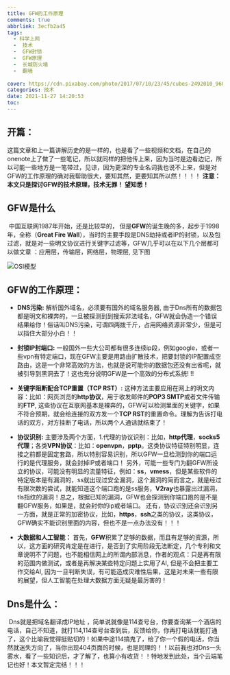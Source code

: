 ```yaml
---
title: GFW的工作原理
comments: true
abbrlink: 3ecfb2a45
tags: 
  - 科学上网 
  -  技术
  -  GFW封锁
  -  GFW原理
  -  长城防火墙  
  -  翻墙
  
cover: https://cdn.pixabay.com/photo/2017/07/10/23/45/cubes-2492010_960_720.jpg
categories: 技术
date: 2021-11-27 14:20:53
toc:
---
```




##  开篇：

​        这篇文章和上一篇讲解历史的是一样的，也是看了一些视频和文档，在自己的onenote上了做了一些笔记，所以就同样的把他传上来，因为当时是边看边记，所以可能一些地方是一笔带过，见谅，因为更深的专业名词我也说不上来，但是对GFW的工作原理的确对我帮助很大，要知其然，更要知其所以然！！！！ **注意： 本文只是探讨GFW的技术原理，技术无罪！ 望知悉！**   

## GFW是什么

​       中国互联网1987年开始，还是比较早的，  但是**GFW**的诞生晚的多，起步于1998年，全称（**Great Fire Wall**），当时的主要手段是DNS劫持或者IP的封锁，以及包过滤，就是对一些明文协议进行关键字过滤等，GFW几乎可以在以下几个层都可以做文章 ：应用层，传输层，网络层，物理层, 见下图

![OSI模型](http://image1.bubuko.com/info/202010/20201002230911936890.png)

## GFW的工作原理：

- **DNS污染:** 解析国外域名，必须要有国外的域名服务器, 由于Dns所有的数据包都是明文和裸奔的，一旦被探测到到搜索非法域名，GFW就会伪造一个错误结果给你！俗话叫DNS污染，可谓四两拨千斤，占用网络资源非常少，但是可以挡住大部分小白！！

- **封锁IP封端口:** 一般国外一些大公司都有很多连续ip段，例如google，或者一些vpn有特定端口，现在GFW主要是用路由扩散技术，把要封锁的IP配置成空路由，这是一个非常高效的方法，也就是说可能你的数据包还没有出省呢，就被引导到黑洞去了！这也充分说明GFW是一个高效的分布式系统! !!

- **关键字阻断配合TCP重置（TCP RST）:** 这种方法主要应用在网上的明文内容：比如：网页浏览的**http协议**，用于收发邮件的**POP3  SMTP**或者文件传输的**FTP**, 这些协议在互联网基本是裸奔的，GFW可以检测里面的关键字，如果不符合预期，就会给连接的双方发一个**TCP RST**的重置命令。理解为告诉打电话的双方，对方挂断了电话，所以两个人通话就结束了！

- **协议识别:** 主要涉及两个方面，1.代理的协议识别：比如，**http代理**，**socks5代理**；各类**VPN协议**：比如：**openvpn**，**pptp**。这类协议特征特别明显，连接之前都是固定套路，所以特别容易识别，所以GFW一旦检测到你的端口运行的是代理服务，就会封掉IP或者端口！  另外，可能一些专门为翻GFW所设立的协议，可能没有明显的流量特征，例如：**ss**，**vmess**，但是某些软件的特定版本是有漏洞的，ss就出现过安全漏洞，这个漏洞的简而言之，就是经过有限次数的尝试，就能知道这个端口跑的是ss服务，**V2ray**也暴露出过漏洞，tls指纹的漏洞！总之，根据已知的漏洞，GFW也会探测到你端口跑的是不是翻GFW服务，如果是，就会封你的ip或者端口。 还有，协议识别还会识别另一方面，就是正常的加密协议，比如，**https**，**ssh**之类的协议，这类协议，GFW确实不能识别里面的内容，但也不是一点办法没有！！！

- **大数据和人工智能：** 首先，**GFW**积累了足够的数据，而且有足够的资源，所以，这方面的研究肯定是在进行，是否到了实用阶段无法断定，几个专利和文章说明不了问题，也不能相信网上的所谓内部消息，作者的观点：只是再有限的范围内做测试，或者是再解决某些特定问题上实用了AI, 但是不会把主要工作交给AI, 因为一旦判断失误，有可能造成灾难性后果，这是对未来一些有限的展望，但人工智能在处理大数据方面无疑是最厉害的！

  

## Dns是什么：

​        Dns就是把域名翻译成IP地址 ，简单说就像是114查号台，你要查询某一个酒店的电话，自己不知道，就打114,114查号台查到后，反馈给你，你再打电话就能打通了，这个比喻我觉得挺贴切的！如果中途114搞鬼了，给了你一个假的电话，你当然就迷失方向了，当你出现404页面的时候，也是同理的！！以前我也对Dns一头雾水，看了一些知识后，才了解了，也算小有收货！！特地发到此处，当个云端笔记也好！本文暂定完结！！！

​      






​                                        

  
